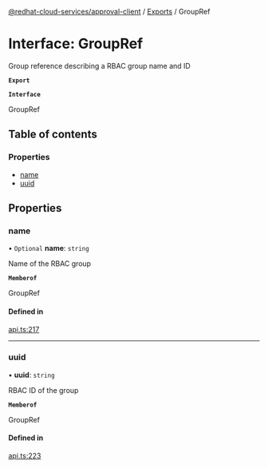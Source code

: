 [@redhat-cloud-services/approval-client](../README.md) / [Exports](../modules.md) / GroupRef

# Interface: GroupRef

Group reference describing a RBAC group name and ID

**`Export`**

**`Interface`**

GroupRef

## Table of contents

### Properties

- [name](GroupRef.md#name)
- [uuid](GroupRef.md#uuid)

## Properties

### name

• `Optional` **name**: `string`

Name of the RBAC group

**`Memberof`**

GroupRef

#### Defined in

[api.ts:217](https://github.com/mkholjuraev/javascript-clients/blob/master/packages/approval/api.ts#L217)

___

### uuid

• **uuid**: `string`

RBAC ID of the group

**`Memberof`**

GroupRef

#### Defined in

[api.ts:223](https://github.com/mkholjuraev/javascript-clients/blob/master/packages/approval/api.ts#L223)
